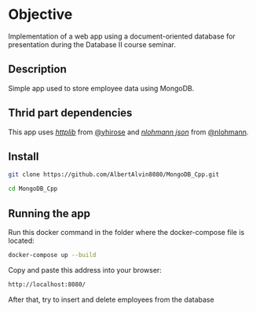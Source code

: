 # Objective
Implementation of a web app using a document-oriented database for presentation during the Database II course seminar.

## Description
Simple app used to store employee data using MongoDB.

## Thrid part dependencies
This app uses [_httplib_](https://github.com/yhirose/cpp-httplib) from [@yhirose](https://github.com/yhirose) and [_nlohmann json_](https://github.com/nlohmann/json) from [@nlohmann](https://github.com/nlohmann).

## Install
```bash
git clone https://github.com/AlbertAlvin8080/MongoDB_Cpp.git
```

```bash
cd MongoDB_Cpp
```

## Running the app
Run this docker command in the folder where the docker-compose file is located:
```bash
docker-compose up --build
```

Copy and paste this address into your browser:
```bash
http://localhost:8080/
```

After that, try to insert and delete employees from the database
